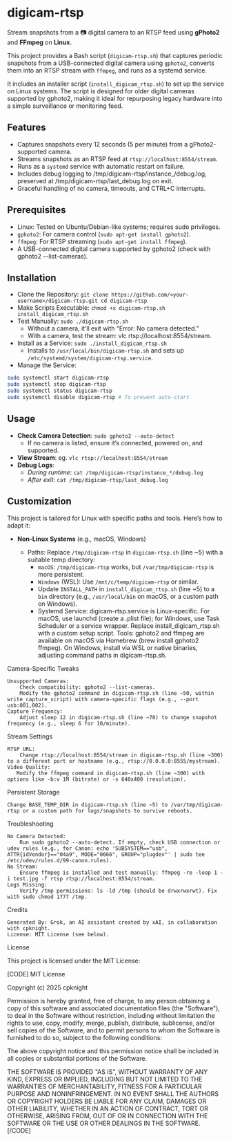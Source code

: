 # digicam-rtsp

Stream snapshots from a :camera: digital camera to an RTSP feed using **gPhoto2** and **FFmpeg** on **Linux**.

This project provides a Bash script (`digicam-rtsp.sh`) that captures periodic snapshots from a USB-connected digital camera using `gphoto2`, converts them into an RTSP stream with `ffmpeg`, and runs as a systemd service. 

It includes an installer script (`install_digicam_rtsp.sh`) to set up the service on Linux systems. The script is designed for older digital cameras supported by gphoto2, making it ideal for repurposing legacy hardware into a simple surveillance or monitoring feed.

## Features

- Captures snapshots every 12 seconds (5 per minute) from a gPhoto2-supported camera.
- Streams snapshots as an RTSP feed at `rtsp://localhost:8554/stream`.
- Runs as a `systemd` service with automatic restart on failure.
- Includes debug logging to /tmp/digicam-rtsp/instance_<random>/debug.log, preserved at /tmp/digicam-rtsp/last_debug.log on exit.
- Graceful handling of no camera, timeouts, and CTRL+C interrupts.

## Prerequisites

- Linux: Tested on Ubuntu/Debian-like systems; requires sudo privileges.
- `gphoto2`: For camera control (`sudo apt-get install gphoto2`).
- `ffmpeg`: For RTSP streaming (`sudo apt-get install ffmpeg`).
- A USB-connected digital camera supported by gphoto2 (check with gphoto2 --list-cameras).

## Installation

- Clone the Repository: `git clone https://github.com/<your-username>/digicam-rtsp.git cd digicam-rtsp`
- Make Scripts Executable: `chmod +x digicam-rtsp.sh install_digicam_rtsp.sh`
- Test Manually: `sudo ./digicam-rtsp.sh`
  - Without a camera, it’ll exit with “Error: No camera detected.”
  - With a camera, test the stream: vlc rtsp://localhost:8554/stream.
- Install as a Service: `sudo ./install_digicam_rtsp.sh`
  - Installs to `/usr/local/bin/digicam-rtsp.sh` and sets up `/etc/systemd/system/digicam-rtsp.service`.
- Manage the Service: 
```bash
sudo systemctl start digicam-rtsp 
sudo systemctl stop digicam-rtsp 
sudo systemctl status digicam-rtsp 
sudo systemctl disable digicam-rtsp # To prevent auto-start
```

## Usage

- **Check Camera Detection**: `sudo gphoto2 --auto-detect`
  - If no camera is listed, ensure it’s connected, powered on, and supported.
- **View Stream**: eg. `vlc rtsp://localhost:8554/stream`
- **Debug Logs**:
  - _During runtime_: `cat /tmp/digicam-rtsp/instance_*/debug.log`
  - _After exit_: `cat /tmp/digicam-rtsp/last_debug.log`

## Customization

This project is tailored for Linux with specific paths and tools. Here’s how to adapt it:

- **Non-Linux Systems** (e.g., macOS, Windows)

  - Paths: Replace `/tmp/digicam-rtsp` in `digicam-rtsp.sh` (line ~5) with a suitable temp directory:
    - `macOS`: `/tmp/digicam-rtsp` works, but `/var/tmp/digicam-rtsp` is more persistent.
    - `Windows` (WSL): Use `/mnt/c/temp/digicam-rtsp` or similar.
    - Update `INSTALL_PATH` in `install_digicam_rtsp.sh` (line ~5) to a `bin` directory (e.g., `/usr/local/bin` on macOS, or a custom path on Windows).
    - Systemd Service:
        digicam-rtsp.service is Linux-specific. For macOS, use launchd (create a .plist file); for Windows, use Task Scheduler or a service wrapper. Replace install_digicam_rtsp.sh with a custom setup script.
    Tools:
        gphoto2 and ffmpeg are available on macOS via Homebrew (brew install gphoto2 ffmpeg). On Windows, install via WSL or native binaries, adjusting command paths in digicam-rtsp.sh.

Camera-Specific Tweaks

    Unsupported Cameras:
        Check compatibility: gphoto2 --list-cameras.
        Modify the gphoto2 command in digicam-rtsp.sh (line ~50, within write_capture_script) with camera-specific flags (e.g., --port usb:001,002).
    Capture Frequency:
        Adjust sleep 12 in digicam-rtsp.sh (line ~70) to change snapshot frequency (e.g., sleep 6 for 10/minute).

Stream Settings

    RTSP URL:
        Change rtsp://localhost:8554/stream in digicam-rtsp.sh (line ~300) to a different port or hostname (e.g., rtsp://0.0.0.0:8555/mystream).
    Video Quality:
       Modify the ffmpeg command in digicam-rtsp.sh (line ~300) with options like -b:v 1M (bitrate) or -s 640x480 (resolution).

Persistent Storage

    Change BASE_TEMP_DIR in digicam-rtsp.sh (line ~5) to /var/tmp/digicam-rtsp or a custom path for logs/snapshots to survive reboots.

Troubleshooting

    No Camera Detected:
        Run sudo gphoto2 --auto-detect. If empty, check USB connection or udev rules (e.g., for Canon: echo 'SUBSYSTEM=="usb", ATTR{idVendor}=="04a9", MODE="0666", GROUP="plugdev"' | sudo tee /etc/udev/rules.d/99-canon.rules).
    No Stream:
        Ensure ffmpeg is installed and test manually: ffmpeg -re -loop 1 -i test.jpg -f rtsp rtsp://localhost:8554/stream.
    Logs Missing:
        Verify /tmp permissions: ls -ld /tmp (should be drwxrwxrwt). Fix with sudo chmod 1777 /tmp.

Credits

    Generated By: Grok, an AI assistant created by xAI, in collaboration with cpknight.
    License: MIT License (see below).

License

This project is licensed under the MIT License:

[CODE]
MIT License

Copyright (c) 2025 cpknight

Permission is hereby granted, free of charge, to any person obtaining a copy
of this software and associated documentation files (the "Software"), to deal
in the Software without restriction, including without limitation the rights
to use, copy, modify, merge, publish, distribute, sublicense, and/or sell
copies of the Software, and to permit persons to whom the Software is
furnished to do so, subject to the following conditions:

The above copyright notice and this permission notice shall be included in all
copies or substantial portions of the Software.

THE SOFTWARE IS PROVIDED "AS IS", WITHOUT WARRANTY OF ANY KIND, EXPRESS OR
IMPLIED, INCLUDING BUT NOT LIMITED TO THE WARRANTIES OF MERCHANTABILITY,
FITNESS FOR A PARTICULAR PURPOSE AND NONINFRINGEMENT. IN NO EVENT SHALL THE
AUTHORS OR COPYRIGHT HOLDERS BE LIABLE FOR ANY CLAIM, DAMAGES OR OTHER
LIABILITY, WHETHER IN AN ACTION OF CONTRACT, TORT OR OTHERWISE, ARISING FROM,
OUT OF OR IN CONNECTION WITH THE SOFTWARE OR THE USE OR OTHER DEALINGS IN THE
SOFTWARE.
[/CODE] 
